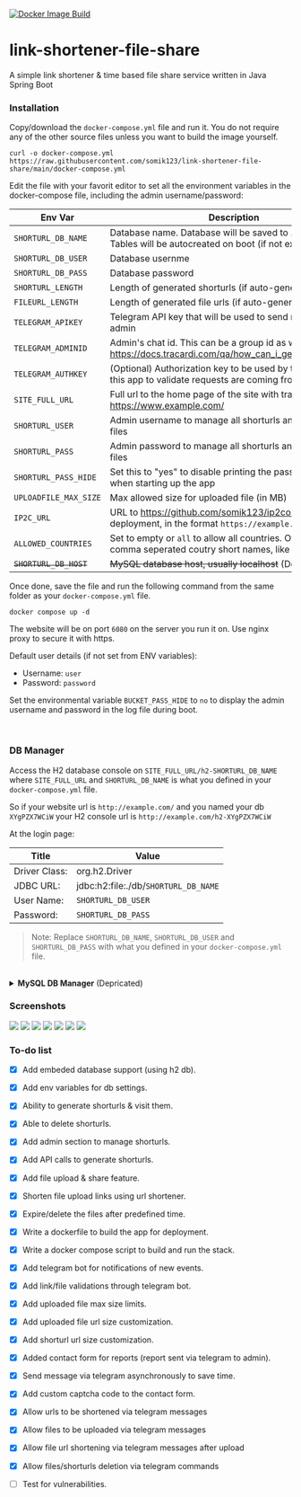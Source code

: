 [![Docker Image Build](https://github.com/somik123/link-shortener-file-share/actions/workflows/main.yaml/badge.svg)](https://github.com/somik123/link-shortener-file-share/actions/workflows/main.yaml)

# link-shortener-file-share
A simple link shortener & time based file share service written in Java Spring Boot

### Installation
Copy/download the `docker-compose.yml` file and run it. You do not require any of the other source files unless you want to build the image yourself.
```
curl -o docker-compose.yml https://raw.githubusercontent.com/somik123/link-shortener-file-share/main/docker-compose.yml
```

Edit the file with your favorit editor to set all the environment variables in the docker-compose file, including the admin username/password:

| Env Var | Description |
|---|---|
| `SHORTURL_DB_NAME` | Database name. Database will be saved to ./db folder. Tables will be autocreated on boot (if not exist) |
| `SHORTURL_DB_USER` | Database usernme |
| `SHORTURL_DB_PASS` | Database password |
| `SHORTURL_LENGTH` | Length of generated shorturls (if auto-generted) |
| `FILEURL_LENGTH`  | Length of generated file urls (if auto-generted) |
| `TELEGRAM_APIKEY`  | Telegram API key that will be used to send notifications to admin |
| `TELEGRAM_ADMINID`  | Admin's chat id. This can be a group id as well. See: https://docs.tracardi.com/qa/how_can_i_get_telegram_bot/ |
| `TELEGRAM_AUTHKEY` | (Optional) Authorization key to be used by telegram and this app to validate requests are coming from telegram. |
| `SITE_FULL_URL`    | Full url to the home page of the site with trailing slash, like: https://www.example.com/ |
| `SHORTURL_USER`      | Admin username to manage all shorturls and uploaded files |
| `SHORTURL_PASS`      | Admin password to manage all shorturls and uploaded files |
| `SHORTURL_PASS_HIDE` | Set this to "yes" to disable printing the password to logs when starting up the app |
| `UPLOADFILE_MAX_SIZE` | Max allowed size for uploaded file (in MB) |
| `IP2C_URL`           | URL to https://github.com/somik123/ip2country deployment, in the format `https://example.com/?ip=` |
| `ALLOWED_COUNTRIES`  | Set to empty or `all` to allow all countries. Otherwise comma seperated coutry short names, like `US,CA,SG,MY,AU` |
| ~~`SHORTURL_DB_HOST`~~ | ~~MySQL database host, usually localhost~~ (Depricated) |

Once done, save the file and run the following command from the same folder as your `docker-compose.yml` file.
```
docker compose up -d
```

The website will be on port `6080` on the server you run it on. Use nginx proxy to secure it with https.

Default user details (if not set from ENV variables):
- Username: `user`
- Password: `password`

Set the environmental variable `BUCKET_PASS_HIDE` to `no` to display the admin username and password in the log file during boot.

<br>

### DB Manager

Access the H2 database console on `SITE_FULL_URL/h2-SHORTURL_DB_NAME` where `SITE_FULL_URL` and `SHORTURL_DB_NAME` is what you defined in your `docker-compose.yml` file. 

So if your website url is `http://example.com/` and you named your db `XYgPZX7WCiW` your H2 console url is `http://example.com/h2-XYgPZX7WCiW`

At the login page:

| Title | Value |
|-------|-------|
|Driver Class:| org.h2.Driver |
|JDBC URL:| jdbc:h2:file:./db/`SHORTURL_DB_NAME` |
|User Name:| `SHORTURL_DB_USER` |
|Password:| `SHORTURL_DB_PASS` |

> Note: Replace `SHORTURL_DB_NAME`, `SHORTURL_DB_USER` and `SHORTURL_DB_PASS` with what you defined in your `docker-compose.yml` file.

<br>

<details>
<summary><b>MySQL DB Manager</b> (Depricated)</summary>
PhpMyAdmin database manager is disabled by default in the `docker-compose.yml` file. It provides a simple way to troubleshoot or edit your bucket database but use it at your own risk.

To use it, copy paste the following code block at the bottom of your `docker-compose.yml` file and run the `docker compose up -d` command.

```
  db_manager:
    image: phpmyadmin
    container_name: phpmyadmin
    restart: unless-stopped
    environment:
      TZ: Asia/Singapore
      PMA_HOST: db
    ports:
      - 6088:80
    depends_on:
      - db
    links:
      - db
```
It is available on port `6088` once it is up. 

<br>
</details>

### Screenshots

<img src="https://raw.githubusercontent.com/somik123/link-shortener-file-share/main/screenshots/1.png">

<img src="https://raw.githubusercontent.com/somik123/link-shortener-file-share/main/screenshots/2.png">

<img src="https://raw.githubusercontent.com/somik123/link-shortener-file-share/main/screenshots/3.png">

<img src="https://raw.githubusercontent.com/somik123/link-shortener-file-share/main/screenshots/4.png">

<img src="https://raw.githubusercontent.com/somik123/link-shortener-file-share/main/screenshots/5.png">

<img src="https://raw.githubusercontent.com/somik123/link-shortener-file-share/main/screenshots/6.png">

<img src="https://raw.githubusercontent.com/somik123/link-shortener-file-share/main/screenshots/7.png">

<br>

### To-do list
- [x] Add embeded database support (using h2 db).
- [x] Add env variables for db settings.
- [x] Ability to generate shorturls & visit them.
- [x] Able to delete shorturls.
- [x] Add admin section to manage shorturls.
- [x] Add API calls to generate shorturls.
- [x] Add file upload & share feature.
- [x] Shorten file upload links using url shortener.
- [x] Expire/delete the files after predefined time.
- [x] Write a dockerfile to build the app for deployment.
- [x] Write a docker compose script to build and run the stack.
- [x] Add telegram bot for notifications of new events.
- [x] Add link/file validations through telegram bot.
- [x] Add uploaded file max size limits.
- [x] Add uploaded file url size customization.
- [x] Add shorturl url size customization.
- [x] Added contact form for reports (report sent via telegram to admin).
- [x] Send message via telegram asynchronously to save time.
- [x] Add custom captcha code to the contact form.
- [x] Allow urls to be shortened via telegram messages
- [x] Allow files to be uploaded via telegram messages
- [x] Allow file url shortening via telegram messages after upload
- [x] Allow files/shorturls deletion via telegram commands
- [ ] Test for vulnerabilities.

